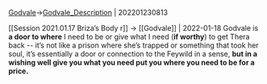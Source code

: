 ---
---

[Godvale](things/Godvale.md)->[Godvale_Description](Insights/Godvale_Description.md) | 202201230813

[[Session 2021.01.17 Briza’s Body r]] -> [[Godvale]] | 2022-01-18
Godvale is **a door to where** I need to be or give what I need (**if worthy**) to get Thera back -- it’s not like a prison where she’s trapped or something that took her soul, it’s essentially a door or connection to the Feywild in a sense, **but in a wishing well give you what you need put you where you need to be for a price.**
